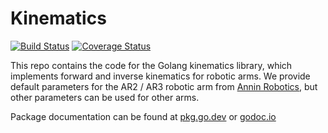 # Kinematics

[![Build Status](https://github.com/koeng101/kinematics/workflows/run%20tests/badge.svg)](https://github.com/koeng101/kinematics/actions?query=workflow%3A%22run+tests%22)
[![Coverage Status](https://coveralls.io/repos/github/Koeng101/kinematics/badge.svg?branch=main)](https://coveralls.io/github/Koeng101/kinematics?branch=main)

This repo contains the code for the Golang kinematics library, which implements forward and inverse kinematics for robotic arms. We provide default parameters for the AR2 / AR3 robotic arm from [Annin Robotics](Anninrobotics.com), but other parameters can be used for other arms. 

Package documentation can be found at [pkg.go.dev](https://pkg.go.dev/github.com/koeng101/kinematics) or [godoc.io](https://godocs.io/github.com/koeng101/kinematics)
